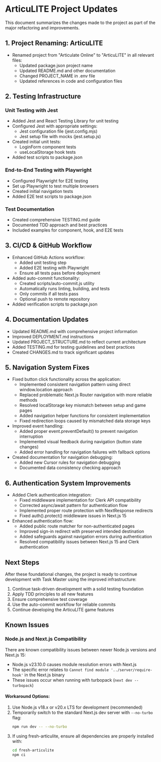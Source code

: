 # ArticuLITE Project Updates

This document summarizes the changes made to the project as part of the major refactoring and improvements.

## 1. Project Renaming: ArticuLITE

- Renamed project from "Articulate Online" to "ArticuLITE" in all relevant files:
  - Updated package.json project name
  - Updated README.md and other documentation
  - Changed PROJECT_NAME in .env file
  - Updated references in code and configuration files

## 2. Testing Infrastructure

### Unit Testing with Jest

- Added Jest and React Testing Library for unit testing
- Configured Jest with appropriate settings:
  - Jest configuration file (jest.config.mjs)
  - Jest setup file with mocks (jest.setup.js)
- Created initial unit tests:
  - LoginForm component tests
  - useLocalStorage hook tests
- Added test scripts to package.json

### End-to-End Testing with Playwright

- Configured Playwright for E2E testing
- Set up Playwright to test multiple browsers
- Created initial navigation tests
- Added E2E test scripts to package.json

### Test Documentation 

- Created comprehensive TESTING.md guide
- Documented TDD approach and best practices
- Included examples for component, hook, and E2E tests

## 3. CI/CD & GitHub Workflow

- Enhanced GitHub Actions workflow:
  - Added unit testing step
  - Added E2E testing with Playwright
  - Ensure all tests pass before deployment
- Added auto-commit functionality:
  - Created scripts/auto-commit.js utility
  - Automatically runs linting, building, and tests
  - Only commits if all tests pass
  - Optional push to remote repository
- Added verification scripts to package.json

## 4. Documentation Updates

- Updated README.md with comprehensive project information
- Improved DEPLOYMENT.md instructions
- Updated PROJECT_STRUCTURE.md to reflect current architecture
- Added TESTING.md for testing guidelines and best practices
- Created CHANGES.md to track significant updates

## 5. Navigation System Fixes

- Fixed button click functionality across the application:
  - Implemented consistent navigation pattern using direct window.location approach
  - Replaced problematic Next.js Router navigation with more reliable methods
  - Resolved localStorage key mismatch between setup and game pages
  - Added navigation helper functions for consistent implementation
  - Fixed redirection loops caused by mismatched data storage keys
- Improved event handling:
  - Added proper event.preventDefault() to prevent navigation interruption
  - Implemented visual feedback during navigation (button state changes)
  - Added error handling for navigation failures with fallback options
- Created documentation for navigation debugging:
  - Added new Cursor rules for navigation debugging
  - Documented data consistency checking approach

## 6. Authentication System Improvements

- Added Clerk authentication integration:
  - Fixed middleware implementation for Clerk API compatibility
  - Corrected async/await pattern for authentication flow
  - Implemented proper route protection with NextResponse redirects
  - Fixed auth().protect() middleware issues in Next.js 15
- Enhanced authentication flow:
  - Added public route matcher for non-authenticated pages
  - Improved sign-in redirect with preserved intended destination
  - Added safeguards against navigation errors during authentication
  - Resolved compatibility issues between Next.js 15 and Clerk authentication

## Next Steps

After these foundational changes, the project is ready to continue development with Task Master using the improved infrastructure:

1. Continue task-driven development with a solid testing foundation
2. Apply TDD principles to all new features
3. Ensure comprehensive test coverage
4. Use the auto-commit workflow for reliable commits
5. Continue developing the ArticuLITE game features 

## Known Issues

### Node.js and Next.js Compatibility

There are known compatibility issues between newer Node.js versions and Next.js 15:

- Node.js v23.10.0 causes module resolution errors with Next.js
- The specific error relates to `Cannot find module '../server/require-hook'` in the Next.js binary
- These issues occur when running with turbopack (`next dev --turbopack`)

#### Workaround Options:

1. Use Node.js v18.x or v20.x LTS for development (recommended)
2. Temporarily switch to the standard Next.js dev server with `--no-turbo` flag:
   ```bash
   npm run dev -- --no-turbo
   ```
3. If using fresh-articulite, ensure all dependencies are properly installed with:
   ```bash
   cd fresh-articulite
   npm ci
   ``` 
